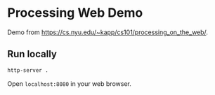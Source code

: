# Processing Web Demo

Demo from https://cs.nyu.edu/~kapp/cs101/processing_on_the_web/.

## Run locally

```bash
http-server .
```

Open  `localhost:8080` in your web browser.
